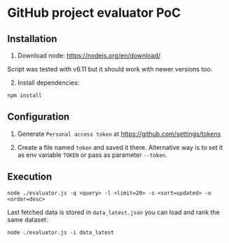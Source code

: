 # GitHub project evaluator PoC

## Installation

1. Download node:
https://nodejs.org/en/download/

Script was tested with v6.11 but it should work with newer versions too.

2. Install dependencies:
````
npm install
````

## Configuration

1. Generate `Personal access token` at 
https://github.com/settings/tokens

2. Create a file named `token` and saved it there. Alternative way is to set it as env variable `TOKEN` or pass as parameter `--token`.

## Execution

````
node ./evaluator.js -q <query> -l <limit=20> -s <sort=updated> -o <order=desc>
````

Last fetched data is stored in `data_latest.json` you can load and rank the same dataset:

````
node ./evaluator.js -i data_latest
````
